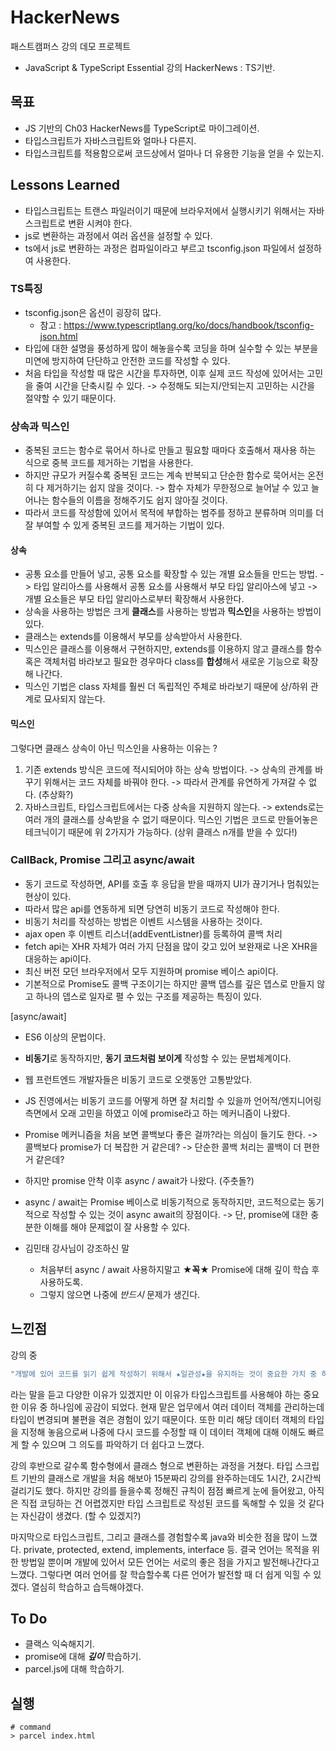 # HackerNews 
패스트캠퍼스 강의 데모 프로젝트
- JavaScript & TypeScript Essential 강의 HackerNews : TS기반. 

## 목표
- JS 기반의 Ch03 HackerNews를 TypeScript로 마이그레이션.
- 타입스크립트가 자바스크립트와 얼마나 다른지.
- 타입스크립트를 적용함으로써 코드상에서 얼마나 더 유용한 기능을 얻을 수 있는지.

## Lessons Learned
- 타입스크립트는 트랜스 파일러이기 때문에 브라우저에서 실행시키기 위해서는 자바스크립트로 변환 시켜야 한다. 
- js로 변환하는 과정에서 여러 옵션을 설정할 수 있다.
- ts에서 js로 변환하는 과정은 컴파일이라고 부르고 tsconfig.json 파일에서 설정하여 사용한다.

### TS특징
- tsconfig.json은 옵션이 굉장히 많다.
  - 참고 : https://www.typescriptlang.org/ko/docs/handbook/tsconfig-json.html 
- 타입에 대한 설명을 풍성하게 많이 해놓을수록 코딩을 하며 실수할 수 있는 부분을 미연에 방지하여 단단하고 안전한 코드를 작성할 수 있다.
- 처음 타입을 작성할 때 많은 시간을 투자하면, 이후 실제 코드 작성에 있어서는 고민을 줄여 시간을 단축시킬 수 있다.
  -> 수정해도 되는지/안되는지 고민하는 시간을 절약할 수 있기 때문이다.

### 상속과 믹스인
- 중복된 코드는 함수로 묶어서 하나로 만들고 필요할 때마다 호출해서 재사용 하는 식으로 중복 코드를 제거하는 기법을 사용한다.
- 하지만 규모가 커질수록 중복된 코드는 계속 반복되고 단순한 함수로 묵어서는 온전히 다 제거하기는 쉽지 않을 것이다.
-> 함수 자체가 무한정으로 늘어날 수 있고 늘어나는 함수들의 이름을 정해주기도 쉽지 않아질 것이다.
- 따라서 코드를 작성함에 있어서 목적에 부합하는 범주를 정하고 분류하며 의미를 더 잘 부여할 수 있게 중복된 코드를 제거하는 기법이 있다.

#### 상속
- 공통 요소를 만들어 넣고, 공통 요소를 확장할 수 있는 개별 요소들을 만드는 방법.
  -> 타입 알리아스를 사용해서 공통 요소를 사용해서 부모 타입 알리아스에 넣고 
  -> 개별 요소들은 부모 타입 알리아스로부터 확장해서 사용한다.
- 상속을 사용하는 방법은 크게 **클래스**를 사용하는 방법과 **믹스인**을 사용하는 방법이 있다.
- 클래스는 extends를 이용해서 부모를 상속받아서 사용한다.
- 믹스인은 클래스를 이용해서 구현하지만, extends를 이용하지 않고 클래스를 함수 혹은 객체처럼 바라보고 필요한 경우마다 class를 **합성**해서 새로운 기능으로 확장해 나간다.
- 믹스인 기법은 class 자체를 훨씬 더 독립적인 주체로 바라보기 때문에 상/하위 관계로 묘사되지 않는다.

#### 믹스인
그렇다면 클래스 상속이 아닌 믹스인을 사용하는 이유는 ? 
1. 기존 extends 방식은 코드에 적시되어야 하는 상속 방법이다.
  -> 상속의 관계를 바꾸기 위해서는 코드 자체를 바꿔야 한다.
  -> 따라서 관계를 유연하게 가져갈 수 없다. (추상화?)
2. 자바스크립트, 타입스크립트에서는 다중 상속을 지원하지 않는다.
  -> extends로는 여러 개의 클래스를 상속받을 수 없기 때문이다.
믹스인 기법은 코드로 만들어놓은 테크닉이기 때문에 위 2가지가 가능하다. (상위 클래스 n개를 받을 수 있다!)


### CallBack, Promise 그리고 async/await
- 동기 코드로 작성하면, API를 호출 후 응답을 받을 때까지 UI가 끊기거나 멈춰있는 현상이 있다.
- 따라서 많은 api를 연동하게 되면 당연히 비동기 코드로 작성해야 한다.
- 비동기 처리를 작성하는 방법은 이벤트 시스템을 사용하는 것이다.
- ajax open 후 이벤트 리스너(addEventListner)를 등록하여 콜백 처리
- fetch api는 XHR 자체가 여러 가지 단점을 많이 갖고 있어 보완재로 나온 XHR을 대응하는 api이다.
- 최신 버전 모던 브라우저에서 모두 지원하며 promise 베이스 api이다.
- 기본적으로 Promise도 콜백 구조이기는 하지만 콜백 뎁스를 깊은 뎁스로 만들지 않고 하나의 뎁스로 일자로 펼 수 있는 구조를 제공하는 특징이 있다.

[async/await]
- ES6 이상의 문법이다.
- **비동기**로 동작하지만, **동기 코드처럼 보이게** 작성할 수 있는 문법체계이다.
- 웹 프런트엔드 개발자들은 비동기 코드로 오랫동안 고통받았다.
- JS 진영에서는 비동기 코드를 어떻게 하면 잘 처리할 수 있을까 언어적/엔지니어링 측면에서 오래 고민을 하였고 이에 promise라고 하는 메커니즘이 나왔다.
- Promise 메커니즘을 처음 보면 콜백보다 좋은 걸까?라는 의심이 들기도 한다.
-> 콜백보다 promise가 더 복잡한 거 같은데?
-> 단순한 콜백 처리는 콜백이 더 편한 거 같은데?
- 하지만 promise 안착 이후 async / await가 나왔다. (주춧돌?)
- async / await는 Promise 베이스로 비동기적으로 동작하지만, 코드적으로는 동기적으로 작성할 수 있는 것이 async await의 장점이다.
-> 단, promise에 대한 충분한 이해를 해야 문제없이 잘 사용할 수 있다.
  
- 김민태 강사님이 강조하신 말
  -  처음부터 async / await 사용하지말고 ★**꼭**★ Promise에 대해 깊이 학습 후 사용하도록.
  -  그렇지 않으면 나중에 *반드시*  문제가 생긴다.

## 느낀점
강의 중 
``` m
"개발에 있어 코드를 읽기 쉽게 작성하기 위해서 ★일관성★을 유지하는 것이 중요한 가치 중 하나이다."
```
라는 말을 듣고 다양한 이유가 있겠지만 이 이유가 타입스크립트를 사용해야 하는 중요한 이유 중 하나임에 공감이 되었다.
현재 맡은 업무에서 여러 데이터 객체를 관리하는데 타입이 변경되며 불편을 겪은 경험이 있기 때문이다.
또한 미리 해당 데이터 객체의 타입을 지정해 놓음으로써 나중에 다시 코드를 수정할 때 이 데이터 객체에 대해 이해도 빠르게 할 수 있으며 그 의도를 파악하기 더 쉽다고 느꼈다.

강의 후반으로 갈수록 함수형에서 클래스 형으로 변환하는 과정을 거쳤다.
타입 스크립트 기반의 클래스로 개발을 처음 해보아 15분짜리 강의를 완주하는데도 1시간, 2시간씩 걸리기도 했다.
하지만 강의를 들을수록 정해진 규칙이 점점 빠르게 눈에 들어왔고,
아직은 직접 코딩하는 건 어렵겠지만 타입 스크립트로 작성된 코드를 독해할 수 있을 것 같다는 자신감이 생겼다. (할 수 있겠지?)

마지막으로 타입스크립트, 그리고 클래스를 경험할수록 java와 비슷한 점을 많이 느꼈다.
private, protected, extend, implements, interface 등.
결국 언어는 목적을 위한 방법일 뿐이며 개발에 있어서 모든 언어는 서로의 좋은 점을 가지고 발전해나간다고 느꼈다.
그렇다면 여러 언어를 잘 학습할수록 다른 언어가 발전할 때 더 쉽게 익힐 수 있겠다.
열심히 학습하고 습득해야겠다.

## To Do
- 클랙스 익숙해지기.
- promise에 대해 ***깊이*** 학습하기.
- parcel.js에 대해 학습하기.

## 실행

```shell
# command
> parcel index.html
```
